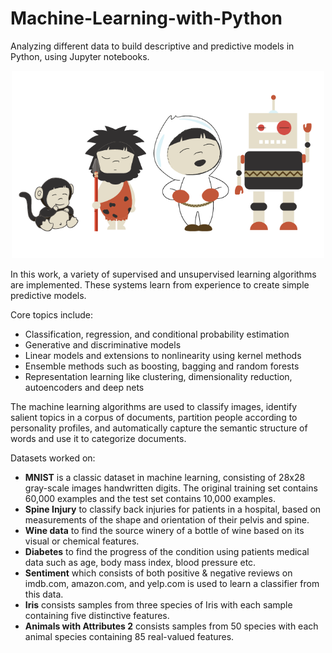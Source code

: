 # Machine-Learning-with-Python
Analyzing different data to build descriptive and predictive models in Python, using Jupyter notebooks.

<p align="center">
<img src="https://github.com/Pravin93-Murugesan/Machine-Learning-with-Python/blob/master/pngwave.png" width="500"> 
</p>

In this work, a variety of supervised and unsupervised learning algorithms are implemented. These systems learn from experience to create simple predictive models.

Core topics include:
  - Classification, regression, and conditional probability estimation
  - Generative and discriminative models
  - Linear models and extensions to nonlinearity using kernel methods
  - Ensemble methods such as boosting, bagging and random forests
  - Representation learning like clustering, dimensionality reduction, autoencoders and deep nets
  
The machine learning algorithms are used to classify images, identify salient topics in a corpus of documents, partition people according to personality profiles, and automatically capture the semantic structure of words and use it to categorize documents.

Datasets worked on:
  - **MNIST** is a classic dataset in machine learning, consisting of 28x28 gray-scale images handwritten digits. The original training set contains 60,000 examples and the test set contains 10,000 examples. 
  - **Spine Injury** to classify back injuries for patients in a hospital, based on measurements of the shape and orientation of their pelvis and spine.
  - **Wine data** to find the source winery of a bottle of wine based on its visual or chemical features.
  - **Diabetes** to find the progress of the condition using patients medical data such as age, body mass index, blood pressure etc. 
  - **Sentiment** which consists of both positive & negative reviews on imdb.com, amazon.com, and yelp.com is used to learn a classifier from this data.
  - **Iris** consists samples from three species of Iris with each sample containing five distinctive features. 
  - **Animals with Attributes 2** consists samples from 50 species with each animal species containing 85 real-valued features. 

